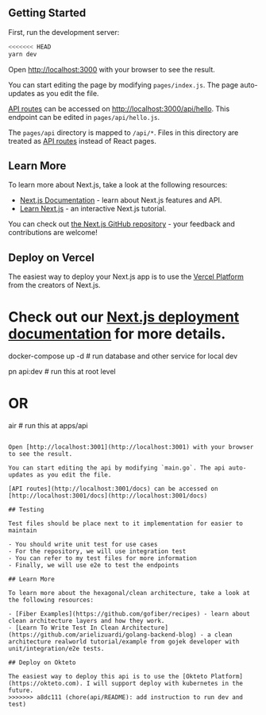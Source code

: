 ## Getting Started

First, run the development server:

```bash
<<<<<<< HEAD
yarn dev
```

Open [http://localhost:3000](http://localhost:3000) with your browser to see the result.

You can start editing the page by modifying `pages/index.js`. The page auto-updates as you edit the file.

[API routes](https://nextjs.org/docs/api-routes/introduction) can be accessed on [http://localhost:3000/api/hello](http://localhost:3000/api/hello). This endpoint can be edited in `pages/api/hello.js`.

The `pages/api` directory is mapped to `/api/*`. Files in this directory are treated as [API routes](https://nextjs.org/docs/api-routes/introduction) instead of React pages.

## Learn More

To learn more about Next.js, take a look at the following resources:

- [Next.js Documentation](https://nextjs.org/docs) - learn about Next.js features and API.
- [Learn Next.js](https://nextjs.org/learn) - an interactive Next.js tutorial.

You can check out [the Next.js GitHub repository](https://github.com/vercel/next.js/) - your feedback and contributions are welcome!

## Deploy on Vercel

The easiest way to deploy your Next.js app is to use the [Vercel Platform](https://vercel.com/new?utm_source=github.com&utm_medium=referral&utm_campaign=turborepo-readme) from the creators of Next.js.

Check out our [Next.js deployment documentation](https://nextjs.org/docs/deployment) for more details.
=======
docker-compose up -d # run database and other service for local dev

pn api:dev # run this at root level
# OR
air # run this at apps/api
```

Open [http://localhost:3001](http://localhost:3001) with your browser to see the result.

You can start editing the api by modifying `main.go`. The api auto-updates as you edit the file.

[API routes](http://localhost:3001/docs) can be accessed on [http://localhost:3001/docs](http://localhost:3001/docs)

## Testing

Test files should be place next to it implementation for easier to maintain

- You should write unit test for use cases
- For the repository, we will use integration test
- You can refer to my test files for more information
- Finally, we will use e2e to test the endpoints

## Learn More

To learn more about the hexagonal/clean architecture, take a look at the following resources:

- [Fiber Examples](https://github.com/gofiber/recipes) - learn about clean architecture layers and how they work.
- [Learn To Write Test In Clean Architecture](https://github.com/arielizuardi/golang-backend-blog) - a clean architecture realworld tutorial/example from gojek developer with unit/integration/e2e tests.

## Deploy on Okteto

The easiest way to deploy this api is to use the [Okteto Platform](https://okteto.com). I will support deploy with kubernetes in the future.
>>>>>>> a8dc111 (chore(api/README): add instruction to run dev and test)
